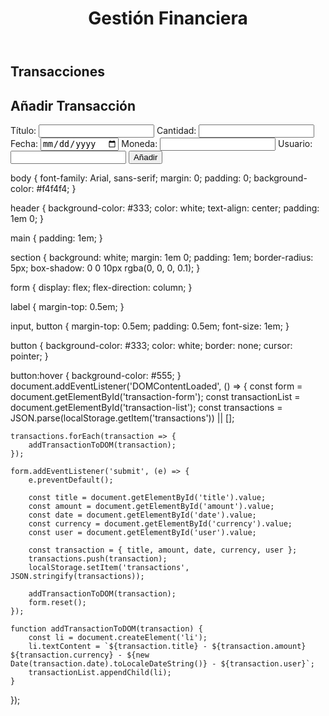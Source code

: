 <!DOCTYPE html>
<html lang="es">
<head>
    <meta charset="UTF-8">
    <meta name="viewport" content="width=device-width, initial-scale=1.0">
    <title>Gestión Financiera</title>
    <link rel="stylesheet" href="styles.css">
</head>
<body>
    <header>
        <h1>Gestión Financiera</h1>
    </header>
    <main>
        <section id="transactions">
            <h2>Transacciones</h2>
            <ul id="transaction-list"></ul>
        </section>
        <section id="add-transaction">
            <h2>Añadir Transacción</h2>
            <form id="transaction-form">
                <label for="title">Título:</label>
                <input type="text" id="title" required>
                <label for="amount">Cantidad:</label>
                <input type="number" id="amount" required>
                <label for="date">Fecha:</label>
                <input type="date" id="date" required>
                <label for="currency">Moneda:</label>
                <input type="text" id="currency" required>
                <label for="user">Usuario:</label>
                <input type="text" id="user" required>
                <button type="submit">Añadir</button>
            </form>
        </section>
    </main>
    <script src="script.js"></script>
</body>
</html>
body {
    font-family: Arial, sans-serif;
    margin: 0;
    padding: 0;
    background-color: #f4f4f4;
}

header {
    background-color: #333;
    color: white;
    text-align: center;
    padding: 1em 0;
}

main {
    padding: 1em;
}

section {
    background: white;
    margin: 1em 0;
    padding: 1em;
    border-radius: 5px;
    box-shadow: 0 0 10px rgba(0, 0, 0, 0.1);
}

form {
    display: flex;
    flex-direction: column;
}

label {
    margin-top: 0.5em;
}

input, button {
    margin-top: 0.5em;
    padding: 0.5em;
    font-size: 1em;
}

button {
    background-color: #333;
    color: white;
    border: none;
    cursor: pointer;
}

button:hover {
    background-color: #555;
}
document.addEventListener('DOMContentLoaded', () => {
    const form = document.getElementById('transaction-form');
    const transactionList = document.getElementById('transaction-list');
    const transactions = JSON.parse(localStorage.getItem('transactions')) || [];

    transactions.forEach(transaction => {
        addTransactionToDOM(transaction);
    });

    form.addEventListener('submit', (e) => {
        e.preventDefault();

        const title = document.getElementById('title').value;
        const amount = document.getElementById('amount').value;
        const date = document.getElementById('date').value;
        const currency = document.getElementById('currency').value;
        const user = document.getElementById('user').value;

        const transaction = { title, amount, date, currency, user };
        transactions.push(transaction);
        localStorage.setItem('transactions', JSON.stringify(transactions));

        addTransactionToDOM(transaction);
        form.reset();
    });

    function addTransactionToDOM(transaction) {
        const li = document.createElement('li');
        li.textContent = `${transaction.title} - ${transaction.amount} ${transaction.currency} - ${new Date(transaction.date).toLocaleDateString()} - ${transaction.user}`;
        transactionList.appendChild(li);
    }
});
